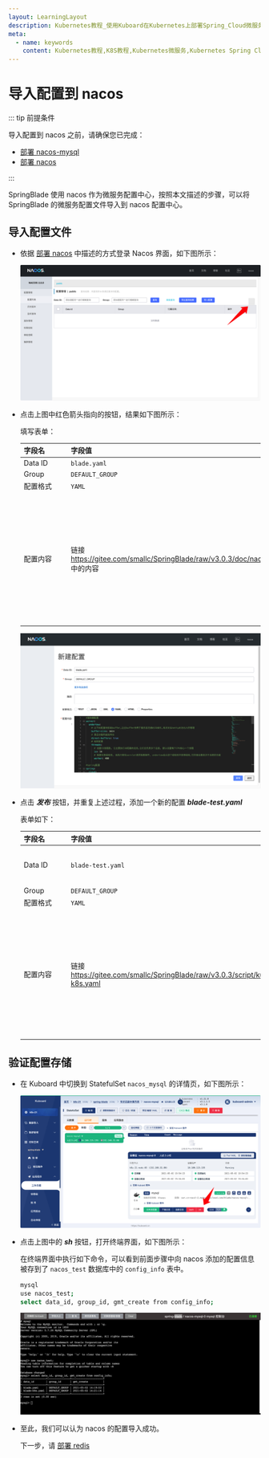 ```yaml
---
layout: LearningLayout
description: Kubernetes教程_使用Kuboard在Kubernetes上部署Spring_Cloud微服务平台SpringBlade
meta:
  - name: keywords
    content: Kubernetes教程,K8S教程,Kubernetes微服务,Kubernetes Spring Cloud
---
```


# 导入配置到 nacos

<AdSenseTitle/>

::: tip 前提条件

导入配置到 nacos 之前，请确保您已完成：
* [部署 nacos-mysql](./nacos-mysql.html)
* [部署 nacos](./nacos-install.html)

:::

SpringBlade 使用 nacos 作为微服务配置中心，按照本文描述的步骤，可以将 SpringBlade 的微服务配置文件导入到 nacos 配置中心。

## 导入配置文件

* 依据 [部署 nacos](./nacos-install.html#验证部署结果) 中描述的方式登录 Nacos 界面，如下图所示：

  ![image-20210502211147897](./nacos-config.assets/image-20210502211147897.png)

* 点击上图中红色箭头指向的按钮，结果如下图所示：

  填写表单：

  | 字段名   | 字段值                                                       | 备注                                                         |
  | -------- | ------------------------------------------------------------ | ------------------------------------------------------------ |
  | Data ID  | `blade.yaml`                                                 |                                                              |
  | Group    | `DEFAULT_GROUP`                                              |                                                              |
  | 配置格式 | `YAML`                                                       |                                                              |
  | 配置内容 <div style="width: 80px;"></div> | 链接 <a href="https://gitee.com/smallc/SpringBlade/raw/v3.0.3/doc/nacos/blade.yaml" target="_blank">https://gitee.com/smallc/SpringBlade/raw/v3.0.3/doc/nacos/blade.yaml</a> 中的内容 | 在浏览器打开该链接，并将其内容复制粘贴到 ***配置内容*** 字段 |

  ![image-20210502221927378](./nacos-config.assets/image-20210502221927378.png)

* 点击 ***发布*** 按钮，并重复上述过程，添加一个新的配置 ***blade-test.yaml***

  表单如下：

  | 字段名   | 字段值                                                       | 备注                                                         |
  | -------- | ------------------------------------------------------------ | ------------------------------------------------------------ |
  | Data ID  | `blade-test.yaml`                                            | <div style="color: red; font-weight: bold;">此处为 `blade-test.yaml` 不要写错</div> |
  | Group    | `DEFAULT_GROUP`                                              |                                                              |
  | 配置格式 | `YAML`                                                       |                                                              |
  | 配置内容 <div style="width: 80px;"></div> | 链接 <a href="https://gitee.com/smallc/SpringBlade/raw/v3.0.3/script/kuboard/blade-k8s.yaml" target="_blank">https://gitee.com/smallc/SpringBlade/raw/v3.0.3/script/kuboard/blade-k8s.yaml</a> | 在浏览器打开该链接，并将其内容复制粘贴到 ***配置内容*** 字段；<br /><div style="color: red; font-weight: bold;">此处使用 `blade-k8s.yaml` 文件中的内容，不要弄错</div> |



## 验证配置存储

* 在 Kuboard 中切换到 StatefulSet `nacos_mysql` 的详情页，如下图所示：

  ![image-20210502223150396](./nacos-config.assets/image-20210502223150396.png)

* 点击上图中的 ***sh*** 按钮，打开终端界面，如下图所示：

  在终端界面中执行如下命令，可以看到前面步骤中向 nacos 添加的配置信息被存到了 `nacos_test` 数据库中的 `config_info` 表中。

  ``` sh
  mysql
  use nacos_test;
  select data_id, group_id, gmt_create from config_info;
  ```

  ![image-20210502222927450](./nacos-config.assets/image-20210502222927450.png)

* 至此，我们可以认为 nacos 的配置导入成功。
  
  下一步，请 [部署 redis](./redis.html)